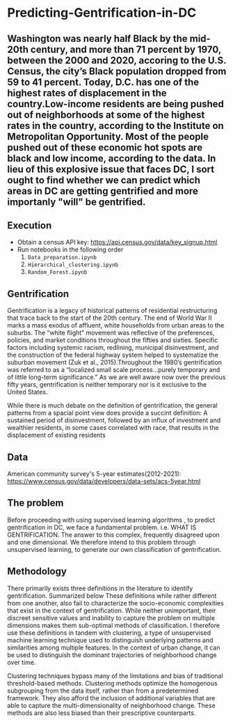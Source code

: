 # Predicting-Gentrification-in-DC
## Washington was nearly half Black by the mid-20th century, and more than 71 percent by 1970, between the 2000 and 2020, accoring to the U.S. Census, the city’s Black population dropped from 59 to 41 percent. Today, D.C. has one of the highest rates of displacement in the country.Low-income residents are being pushed out of neighborhoods at some of the highest rates in the country, according to the Institute on Metropolitan Opportunity. Most of the people pushed out of these economic hot spots are black and low income, according to the data. In lieu of this explosive issue that faces DC, I sort ought to find whether we can predict which areas in DC are getting gentrified and more importanly "will" be gentrified. 

## Execution
 - Obtain a census API key: https://api.census.gov/data/key_signup.html
 - Run notebooks in the following order 
    1. `Data_preparation.ipynb`
    2. `Hierarchical_clustering.ipynb`
    3. `Random_Forest.ipynb`
  
## Gentrification 
Gentrification is a legacy of historical patterns of residential restructuring that trace back to the start of the 20th century. The end of World War II marks a mass exodus of affluent, white households from urban areas to the suburbs. The “white flight” movement was reflective of the preferences, policies, and market conditions throughout the fifties and sixties. Specific factors including systemic racism, redlining, municipal disinvestment, and the construction of the federal highway system helped to systematize the suburban movement (Zuk et al., 2015).Throughout the 1980’s gentrification was referred to as a “localized small scale process…purely temporary and of little long-term significance.” As we are well aware now over the previous fifty years, gentrification is neither temporary nor is it exclusive to the United States. 

While there is much debate on the definition of gentrification, the general patterns from a spacial point view does provide a succint definition: A sustained period of disinvestment, followed by an influx of investment and wealthier residents, in some cases correlated with race,  that results in the displacement of existing residents

## Data 
American community survey's 5-year estimates(2012-2021): https://www.census.gov/data/developers/data-sets/acs-5year.html



## The problem 
Before proceeding with using supervised learning algorithms , to predict gentrification in DC, we face a fundamental problem. i.e. WHAT IS GENTRIFICATION. 
The answer to this complex, frequently disagreed upon and one dimensional. We therefore intend to this problem through unsupervised learning, to generate our own classification of gentrification.

## Methodology 
There primarily exists three definitions in the literature to identify gentrification. Summarized below 
These definitions while rather different from one another, also fail to characterize the socio-economic complexities that exist in the context of gentrification. While neither unimportant, their discreet sensitive values and inability to capture the problem on multiple dimensions makes them sub-optimal methods of classification. 
I therefore use these definitions in tandem with clustering, a type of unsupervised machine learning technique used to distinguish underlying patterns and similarities among multiple features. In the context of urban change, it can be used to distinguish the dominant trajectories of neighborhood change over time. 

Clustering techniques bypass many of the limitations and bias of traditional threshold-based methods. Clustering methods optimize the homogenous subgrouping from the data itself, rather than from a predetermined framework. They also afford the inclusion of additional variables that are able to
capture the multi-dimensionality of neighborhood change. These methods are also less biased than
their prescriptive counterparts. 


